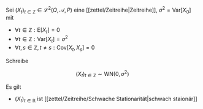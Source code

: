 Sei $(X_t)_{t \in \mathbb{Z}} \in \mathcal{L}^2(\Omega, \mathcal{A}, P)$ eine [[zettel/Zeitreihe|Zeitreihe]], $\sigma^2 = \text{Var}[X_0]$ mit
- $\forall t \in \mathbb{Z} : \text{E}[X_t] = 0$
- $\forall t \in \mathbb{Z} : \text{Var}[X_t] = \sigma^2$
- $\forall t, s \in \mathbb{Z}, t \ne s : \text{Cov}[X_t, X_s] = 0$

Schreibe

$$
	(X_t)_{t \in \mathbb{Z}} \sim \text{WN}(0, \sigma^2)
$$

Es gilt
- $(X_t)_{t \in \mathbb{R}}$ ist [[zettel/Zeitreihe/Schwache Stationarität|schwach staionär]]